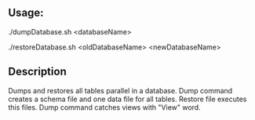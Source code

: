 ## Usage:

./dumpDatabase.sh \<databaseName\>

./restoreDatabase.sh \<oldDatabaseName\> \<newDatabaseName\>


## Description

Dumps and restores all tables parallel in a database. Dump command creates a schema file and one data file for all tables. Restore file executes this files. Dump command catches views with "View" word.
